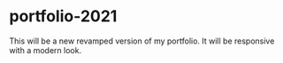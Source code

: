 # portfolio-2021
This will be a new revamped version of my portfolio. It will be responsive with a modern look. 
